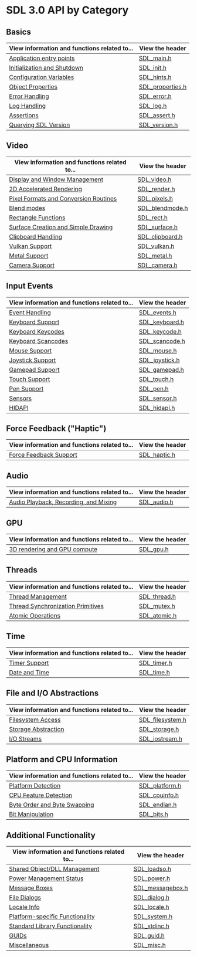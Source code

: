 # SDL 3.0 API by Category

## Basics

| **View information and functions related to...** | **View the header**                                                                           |
| ------------------------------------------------ | --------------------------------------------------------------------------------------------- |
| [Application entry points](CategoryMain)         | [SDL_main.h](https://github.com/libsdl-org/SDL/blob/main/include/SDL3/SDL_main.h)             |
| [Initialization and Shutdown](CategoryInit)      | [SDL_init.h](https://github.com/libsdl-org/SDL/blob/main/include/SDL3/SDL_init.h)             |
| [Configuration Variables](CategoryHints)         | [SDL_hints.h](https://github.com/libsdl-org/SDL/blob/main/include/SDL3/SDL_hints.h)           |
| [Object Properties](CategoryProperties)          | [SDL_properties.h](https://github.com/libsdl-org/SDL/blob/main/include/SDL3/SDL_properties.h) |
| [Error Handling](CategoryError)                  | [SDL_error.h](https://github.com/libsdl-org/SDL/blob/main/include/SDL3/SDL_error.h)           |
| [Log Handling](CategoryLog)                      | [SDL_log.h](https://github.com/libsdl-org/SDL/blob/main/include/SDL3/SDL_log.h)               |
| [Assertions](CategoryAssert)                     | [SDL_assert.h](https://github.com/libsdl-org/SDL/blob/main/include/SDL3/SDL_assert.h)         |
| [Querying SDL Version](CategoryVersion)          | [SDL_version.h](https://github.com/libsdl-org/SDL/blob/main/include/SDL3/SDL_version.h)       |


## Video

| **View information and functions related to...**        | **View the header**                                                                         |
| ------------------------------------------------------- | ------------------------------------------------------------------------------------------- |
| [Display and Window Management](CategoryVideo)          | [SDL_video.h](https://github.com/libsdl-org/SDL/blob/main/include/SDL3/SDL_video.h)         |
| [2D Accelerated Rendering](CategoryRender)              | [SDL_render.h](https://github.com/libsdl-org/SDL/blob/main/include/SDL3/SDL_render.h)       |
| [Pixel Formats and Conversion Routines](CategoryPixels) | [SDL_pixels.h](https://github.com/libsdl-org/SDL/blob/main/include/SDL3/SDL_pixels.h)       |
| [Blend modes](CategoryBlendmode)                        | [SDL_blendmode.h](https://github.com/libsdl-org/SDL/blob/main/include/SDL3/SDL_blendmode.h) |
| [Rectangle Functions](CategoryRect)                     | [SDL_rect.h](https://github.com/libsdl-org/SDL/blob/main/include/SDL3/SDL_rect.h)           |
| [Surface Creation and Simple Drawing](CategorySurface)  | [SDL_surface.h](https://github.com/libsdl-org/SDL/blob/main/include/SDL3/SDL_surface.h)     |
| [Clipboard Handling](CategoryClipboard)                 | [SDL_clipboard.h](https://github.com/libsdl-org/SDL/blob/main/include/SDL3/SDL_clipboard.h) |
| [Vulkan Support](CategoryVulkan)                        | [SDL_vulkan.h](https://github.com/libsdl-org/SDL/blob/main/include/SDL3/SDL_vulkan.h)       |
| [Metal Support](CategoryMetal)                          | [SDL_metal.h](https://github.com/libsdl-org/SDL/blob/main/include/SDL_metal.h)              |
| [Camera Support](CategoryCamera)                        | [SDL_camera.h](https://github.com/libsdl-org/SDL/blob/main/include/SDL_camera.h)            |


## Input Events

| **View information and functions related to...** | **View the header**                                                                       |
| ------------------------------------------------ | ----------------------------------------------------------------------------------------- |
| [Event Handling](CategoryEvents)                 | [SDL_events.h](https://github.com/libsdl-org/SDL/blob/main/include/SDL3/SDL_events.h)     |
| [Keyboard Support](CategoryKeyboard)             | [SDL_keyboard.h](https://github.com/libsdl-org/SDL/blob/main/include/SDL3/SDL_keyboard.h) |
| [Keyboard Keycodes](CategoryKeycode)             | [SDL_keycode.h](https://github.com/libsdl-org/SDL/blob/main/include/SDL3/SDL_keycode.h)   |
| [Keyboard Scancodes](CategoryScancode)           | [SDL_scancode.h](https://github.com/libsdl-org/SDL/blob/main/include/SDL3/SDL_scancode.h) |
| [Mouse Support](CategoryMouse)                   | [SDL_mouse.h](https://github.com/libsdl-org/SDL/blob/main/include/SDL3/SDL_mouse.h)       |
| [Joystick Support](CategoryJoystick)             | [SDL_joystick.h](https://github.com/libsdl-org/SDL/blob/main/include/SDL3/SDL_joystick.h) |
| [Gamepad Support](CategoryGamepad)               | [SDL_gamepad.h](https://github.com/libsdl-org/SDL/blob/main/include/SDL3/SDL_gamepad.h)   |
| [Touch Support](CategoryTouch)                   | [SDL_touch.h](https://github.com/libsdl-org/SDL/blob/main/include/SDL3/SDL_touch.h)       |
| [Pen Support](CategoryPen)                       | [SDL_pen.h](https://github.com/libsdl-org/SDL/blob/main/include/SDL3/SDL_pen.h)           |
| [Sensors](CategorySensor)                        | [SDL_sensor.h](https://github.com/libsdl-org/SDL/blob/main/include/SDL3/SDL_sensor.h)     |
| [HIDAPI](CategoryHIDAPI)                         | [SDL_hidapi.h](https://github.com/libsdl-org/SDL/blob/main/include/SDL3/SDL_hidapi.h)     |


## Force Feedback ("Haptic")

| **View information and functions related to...** | **View the header**                                                                     |
| ------------------------------------------------ | --------------------------------------------------------------------------------------- |
| [Force Feedback Support](CategoryHaptic)  | [SDL_haptic.h](https://github.com/libsdl-org/SDL/blob/main/include/SDL3/SDL_haptic.h)   |


## Audio

| **View information and functions related to...**       | **View the header**                                                                     |
| ------------------------------------------------------ | --------------------------------------------------------------------------------------- |
| [Audio Playback, Recording, and Mixing](CategoryAudio) | [SDL_audio.h](https://github.com/libsdl-org/SDL/blob/main/include/SDL3/SDL_audio.h)     |


## GPU

| **View information and functions related to...**  | **View the header**                                                                     |
| ------------------------------------------------- | --------------------------------------------------------------------------------------- |
| [3D rendering and GPU compute](CategoryGPU)       | [SDL_gpu.h](https://github.com/libsdl-org/SDL/blob/main/include/SDL3/SDL_gpu.h)     |


## Threads

| **View information and functions related to...**   | **View the header**                                                                     |
| -------------------------------------------------- | --------------------------------------------------------------------------------------- |
| [Thread Management](CategoryThread)                | [SDL_thread.h](https://github.com/libsdl-org/SDL/blob/main/include/SDL3/SDL_thread.h)   |
| [Thread Synchronization Primitives](CategoryMutex) | [SDL_mutex.h](https://github.com/libsdl-org/SDL/blob/main/include/SDL3/SDL_mutex.h)     |
| [Atomic Operations](CategoryAtomic)                | [SDL_atomic.h](https://github.com/libsdl-org/SDL/blob/main/include/SDL3/SDL_atomic.h)   |


## Time

| **View information and functions related to...** | **View the header**                                                                     |
| ------------------------------------------------ | --------------------------------------------------------------------------------------- |
| [Timer Support](CategoryTimer)                   | [SDL_timer.h](https://github.com/libsdl-org/SDL/blob/main/include/SDL3/SDL_timer.h)     |
| [Date and Time](CategoryTime)                    | [SDL_time.h](https://github.com/libsdl-org/SDL/blob/main/include/SDL3/SDL_time.h)


## File and I/O Abstractions

| **View information and functions related to...** | **View the header**                                                                           |
| ------------------------------------------------ | --------------------------------------------------------------------------------------------- |
| [Filesystem Access](CategoryFilesystem)          | [SDL_filesystem.h](https://github.com/libsdl-org/SDL/blob/main/include/SDL3/SDL_filesystem.h) |
| [Storage Abstraction](CategoryStorage)           | [SDL_storage.h](https://github.com/libsdl-org/SDL/blob/main/include/SDL3/SDL_storage.h)       |
| [I/O Streams](CategoryIOStream)                  | [SDL_iostream.h](https://github.com/libsdl-org/SDL/blob/main/include/SDL3/SDL_iostream.h)     |


## Platform and CPU Information

| **View information and functions related to...** | **View the header**                                                                       |
| ------------------------------------------------ | ----------------------------------------------------------------------------------------- |
| [Platform Detection](CategoryPlatform)           | [SDL_platform.h](https://github.com/libsdl-org/SDL/blob/main/include/SDL3/SDL_platform.h) |
| [CPU Feature Detection](CategoryCPUInfo)         | [SDL_cpuinfo.h](https://github.com/libsdl-org/SDL/blob/main/include/SDL3/SDL_cpuinfo.h)   |
| [Byte Order and Byte Swapping](CategoryEndian)   | [SDL_endian.h](https://github.com/libsdl-org/SDL/blob/main/include/SDL3/SDL_endian.h)     |
| [Bit Manipulation](CategoryBits)                 | [SDL_bits.h](https://github.com/libsdl-org/SDL/blob/main/include/SDL3/SDL_bits.h)         |


## Additional Functionality

| **View information and functions related to...**     | **View the header**                                                                           |
| ---------------------------------------------------- | --------------------------------------------------------------------------------------------- |
| [Shared Object/DLL Management](CategorySharedObject) | [SDL_loadso.h](https://github.com/libsdl-org/SDL/blob/main/include/SDL3/SDL_loadso.h) |
| [Power Management Status](CategoryPower)             | [SDL_power.h](https://github.com/libsdl-org/SDL/blob/main/include/SDL3/SDL_power.h)           |
| [Message Boxes](CategoryMessagebox)                  | [SDL_messagebox.h](https://github.com/libsdl-org/SDL/blob/main/include/SDL3/SDL_messagebox.h) |
| [File Dialogs](CategoryDialog)                       | [SDL_dialog.h](https://github.com/libsdl-org/SDL/blob/main/include/SDL3/SDL_dialog.h)         |
| [Locale Info](CategoryLocale)                        | [SDL_locale.h](https://github.com/libsdl-org/SDL/blob/main/include/SDL3/SDL_locale.h)         |
| [Platform-specific Functionality](CategorySystem)    | [SDL_system.h](https://github.com/libsdl-org/SDL/blob/main/include/SDL3/SDL_system.h)         |
| [Standard Library Functionality](CategoryStdinc)     | [SDL_stdinc.h](https://github.com/libsdl-org/SDL/blob/main/include/SDL3/SDL_stdinc.h)         |
| [GUIDs](CategoryGUID)                                | [SDL_guid.h](https://github.com/libsdl-org/SDL/blob/main/include/SDL3/SDL_guid.h)             |
| [Miscellaneous](CategoryMisc)                        | [SDL_misc.h](https://github.com/libsdl-org/SDL/blob/main/include/SDL3/SDL_misc.h)             |

